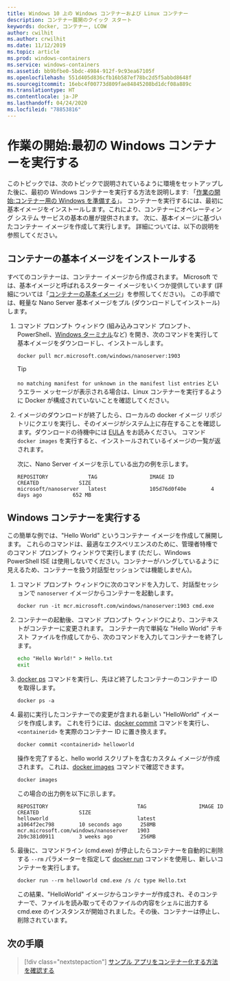 ```yaml
---
title: Windows 10 上の Windows コンテナーおよび Linux コンテナー
description: コンテナー展開のクイック スタート
keywords: docker, コンテナー, LCOW
author: cwilhit
ms.author: crwilhit
ms.date: 11/12/2019
ms.topic: article
ms.prod: windows-containers
ms.service: windows-containers
ms.assetid: bb9bfbe0-5bdc-4984-912f-9c93ea67105f
ms.openlocfilehash: 551d405d836cfb16b587ef78bc2d5f5abbd8648f
ms.sourcegitcommit: 16ebc4f00773d809fae84845208bd1dcf08a889c
ms.translationtype: HT
ms.contentlocale: ja-JP
ms.lasthandoff: 04/24/2020
ms.locfileid: "78853816"
---
```

# <a name="get-started-run-your-first-windows-container"></a>作業の開始:最初の Windows コンテナーを実行する

このトピックでは、次のトピックで説明されているように環境をセットアップした後に、最初の Windows コンテナーを実行する方法を説明します: 「[作業の開始:コンテナー用の Windows を準備する](./set-up-environment.md)」。 コンテナーを実行するには、最初に基本イメージをインストールします。これにより、コンテナーにオペレーティング システム サービスの基本の層が提供されます。 次に、基本イメージに基づいたコンテナー イメージを作成して実行します。 詳細については、以下の説明を参照してください。

## <a name="install-a-container-base-image"></a>コンテナーの基本イメージをインストールする

すべてのコンテナーは、コンテナー イメージから作成されます。 Microsoft では、基本イメージと呼ばれるスターター イメージをいくつか提供しています (詳細については「[コンテナーの基本イメージ](../manage-containers/container-base-images.md)」を参照してください)。 この手順では、軽量な Nano Server 基本イメージをプル (ダウンロードしてインストール) します。

1. コマンド プロンプト ウィンドウ (組み込みコマンド プロンプト、PowerShell、[Windows ターミナル](https://www.microsoft.com/p/windows-terminal-preview/9n0dx20hk701?activetab=pivot:overviewtab)など) を開き、次のコマンドを実行して基本イメージをダウンロードし、インストールします。

   ```console
   docker pull mcr.microsoft.com/windows/nanoserver:1903
   ```

   > [!TIP]
   > `no matching manifest for unknown in the manifest list entries` というエラー メッセージが表示される場合は、Linux コンテナーを実行するように Docker が構成されていないことを確認してください。

2. イメージのダウンロードが終了したら、ローカルの docker イメージ リポジトリにクエリを実行し、そのイメージがシステム上に存在することを確認します。ダウンロードの待機中には [EULA](../images-eula.md) をお読みください。 コマンド `docker images` を実行すると、インストールされているイメージの一覧が返されます。

   次に、Nano Server イメージを示している出力の例を示します。

   ```console
   REPOSITORY             TAG                 IMAGE ID            CREATED             SIZE
   microsoft/nanoserver   latest              105d76d0f40e        4 days ago          652 MB
   ```

## <a name="run-a-windows-container"></a>Windows コンテナーを実行する

この簡単な例では、"Hello World" というコンテナー イメージを作成して展開します。 これらのコマンドは、最適なエクスペリエンスのために、管理者特権でのコマンド プロンプト ウィンドウで実行します (ただし、Windows PowerShell ISE は使用しないでください。コンテナーがハングしているように見えるため、コンテナーを扱う対話型セッションでは機能しません)。

1. コマンド プロンプト ウィンドウに次のコマンドを入力して、対話型セッションで `nanoserver` イメージからコンテナーを起動します。

   ```console
   docker run -it mcr.microsoft.com/windows/nanoserver:1903 cmd.exe
   ```
2. コンテナーの起動後、コマンド プロンプト ウィンドウにより、コンテキストがコンテナーに変更されます。 コンテナー内で単純な "Hello World" テキスト ファイルを作成してから、次のコマンドを入力してコンテナーを終了します。

   ```cmd
   echo "Hello World!" > Hello.txt
   exit
   ```   

3. [docker ps](https://docs.docker.com/engine/reference/commandline/ps/) コマンドを実行し、先ほど終了したコンテナーのコンテナー ID を取得します。

   ```console
   docker ps -a
   ```

4. 最初に実行したコンテナーでの変更が含まれる新しい "HelloWorld" イメージを作成します。 これを行うには、[docker commit](https://docs.docker.com/engine/reference/commandline/commit/) コマンドを実行し、`<containerid>` を実際のコンテナー ID に置き換えます。

   ```console
   docker commit <containerid> helloworld
   ```

   操作を完了すると、hello world スクリプトを含むカスタム イメージが作成されます。 これは、[docker images](https://docs.docker.com/engine/reference/commandline/images/) コマンドで確認できます。

   ```console
   docker images
   ```

   この場合の出力例を以下に示します。

   ```console
   REPOSITORY                             TAG                 IMAGE ID            CREATED             SIZE
   helloworld                             latest              a1064f2ec798        10 seconds ago      258MB
   mcr.microsoft.com/windows/nanoserver   1903                2b9c381d0911        3 weeks ago         256MB
   ```

5. 最後に、コマンドライン (cmd.exe) が停止したらコンテナーを自動的に削除する `--rm` パラメーターを指定して [docker run](https://docs.docker.com/engine/reference/commandline/run/) コマンドを使用し、新しいコンテナーを実行します。

   ```console
   docker run --rm helloworld cmd.exe /s /c type Hello.txt
   ```

   この結果、"HelloWorld" イメージからコンテナーが作成され、そのコンテナーで、ファイルを読み取ってそのファイルの内容をシェルに出力する cmd.exe のインスタンスが開始されました。その後、コンテナーは停止し、削除されています。

## <a name="next-steps"></a>次の手順

> [!div class="nextstepaction"]
> [サンプル アプリをコンテナー化する方法を確認する](./building-sample-app.md)
